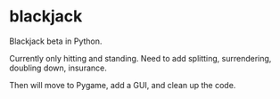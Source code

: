 # blackjack
Blackjack beta in Python.

Currently only hitting and standing. Need to add splitting, surrendering, doubling down, insurance.

Then will move to Pygame, add a GUI, and clean up the code.
